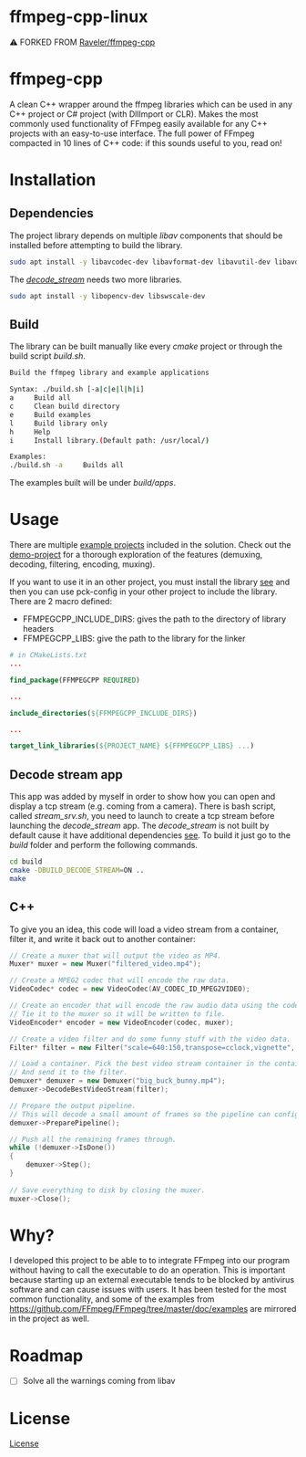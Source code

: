# ffmpeg-cpp-linux

:warning: FORKED FROM [Raveler/ffmpeg-cpp](https://github.com/Raveler/ffmpeg-cpp)

# ffmpeg-cpp
A clean C++ wrapper around the ffmpeg libraries which can be used in any C++ project or C# project (with DllImport or CLR). Makes the most commonly used functionality of FFmpeg easily available for any C++ projects with an easy-to-use interface. The full power of FFmpeg compacted in 10 lines of C++ code: if this sounds useful to you, read on!

# Installation

## Dependencies

The project library depends on multiple *libav* components that should be installed before attempting to build the library.

```bash
sudo apt install -y libavcodec-dev libavformat-dev libavutil-dev libavdevice-dev libavfilter-dev
```

The [*decode_stream*](examples/decode_stream/decode_stream.cpp) needs two more libraries.

```bash
sudo apt install -y libopencv-dev libswscale-dev
```

## Build

The library can be built manually like every *cmake* project or through the build script *build.sh*.

```bash
Build the ffmpeg library and example applications

Syntax: ./build.sh [-a|c|e|l|h|i]
a     Build all
c     Clean build directory
e     Build examples
l     Build library only
h     Help
i     Install library.(Default path: /usr/local/)

Examples:
./build.sh -a     Builds all
```

The examples built will be under *build/apps*.

# Usage

There are multiple [example projects](examples/) included in the solution. Check out the [demo-project](examples/demo/) for a thorough exploration of the features (demuxing, decoding, filtering, encoding, muxing).

If you want to use it in an other project, you must install the library [see](#build) and then you can use pck-config in your other project to include the library. There are 2 macro defined:

- FFMPEGCPP_INCLUDE_DIRS: gives the path to the directory of library headers
- FFMPEGCPP_LIBS: give the path to the library for the linker

```cmake
# in CMakeLists.txt
...

find_package(FFMPEGCPP REQUIRED)

...

include_directories(${FFMPEGCPP_INCLUDE_DIRS})

...

target_link_libraries(${PROJECT_NAME} ${FFMPEGCPP_LIBS} ...)
```

## Decode stream app

This app was added by myself in order to show how you can open and display a tcp stream (e.g. coming from a camera).
There is bash script, called *stream_srv.sh*, you need to launch to create a tcp stream before launching the *decode_stream* app. The *decode_stream* is not built by default cause it have additional dependencies [see](#dependencies). To build it just go to the *build* folder and perform the following commands.

```bash
cd build
cmake -DBUILD_DECODE_STREAM=ON ..
make
```

## C++

To give you an idea, this code will load a video stream from a container, filter it, and write it back out to another container:

```C++
// Create a muxer that will output the video as MP4.
Muxer* muxer = new Muxer("filtered_video.mp4");

// Create a MPEG2 codec that will encode the raw data.
VideoCodec* codec = new VideoCodec(AV_CODEC_ID_MPEG2VIDEO);

// Create an encoder that will encode the raw audio data using the codec specified above.
// Tie it to the muxer so it will be written to file.
VideoEncoder* encoder = new VideoEncoder(codec, muxer);

// Create a video filter and do some funny stuff with the video data.
Filter* filter = new Filter("scale=640:150,transpose=cclock,vignette", encoder);

// Load a container. Pick the best video stream container in the container
// And send it to the filter.
Demuxer* demuxer = new Demuxer("big_buck_bunny.mp4");
demuxer->DecodeBestVideoStream(filter);

// Prepare the output pipeline.
// This will decode a small amount of frames so the pipeline can configure itself.
demuxer->PreparePipeline();

// Push all the remaining frames through.
while (!demuxer->IsDone())
{
	demuxer->Step();
}
		
// Save everything to disk by closing the muxer.
muxer->Close();
```

# Why?

I developed this project to be able to to integrate FFmpeg into our program without having to call the executable to do an operation. This is important because starting up an external executable tends to be blocked by antivirus software and can cause issues with users. It has been tested for the most common functionality, and some of the examples from https://github.com/FFmpeg/FFmpeg/tree/master/doc/examples are mirrored in the project as well.

# Roadmap

- [ ] Solve all the warnings coming from libav

# License

[License](LICENSE.md)
